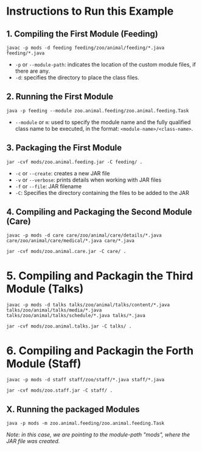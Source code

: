# Instructions to Run this Example

## 1. Compiling the First Module (Feeding)

```
javac -p mods -d feeding feeding/zoo/animal/feeding/*.java feeding/*.java
```

* `-p` or `--module-path`: indicates the location of the custom module files, if there are any.
* `-d`: specifies the directory to place the class files.

## 2. Running the First Module

```
java -p feeding --module zoo.animal.feeding/zoo.animal.feeding.Task
```

* `--module` or `m`: used to specify the module name and the fully qualified class name to be executed, in the format: `<module-name>/<class-name>`.

## 3. Packaging the First Module

```
jar -cvf mods/zoo.animal.feeding.jar -C feeding/ .
```

* `-c` or `--create`: creates a new JAR file
* `-v` or `--verbose`: prints details when working with JAR files
* `-f` or `--file`: JAR filename
* `-C`: Specifies the directory containing the files to be added to the JAR

## 4. Compiling and Packaging the Second Module (Care)

```
javac -p mods -d care care/zoo/animal/care/details/*.java care/zoo/animal/care/medical/*.java care/*.java

jar -cvf mods/zoo.animal.care.jar -C care/ .
```

# 5. Compiling and Packagin the Third Module (Talks)

```
javac -p mods -d talks talks/zoo/animal/talks/content/*.java talks/zoo/animal/talks/media/*.java talks/zoo/animal/talks/schedule/*.java talks/*.java

jar -cvf mods/zoo.animal.talks.jar -C talks/ .
```

# 6. Compiling and Packagin the Forth Module (Staff)

```
javac -p mods -d staff staff/zoo/staff/*.java staff/*.java

jar -cvf mods/zoo.staff.jar -C staff/ .
```

## X. Running the packaged Modules

```
java -p mods -m zoo.animal.feeding/zoo.animal.feeding.Task
```

_Note: in this case, we are pointing to the module-path "mods", where the JAR file was created._

